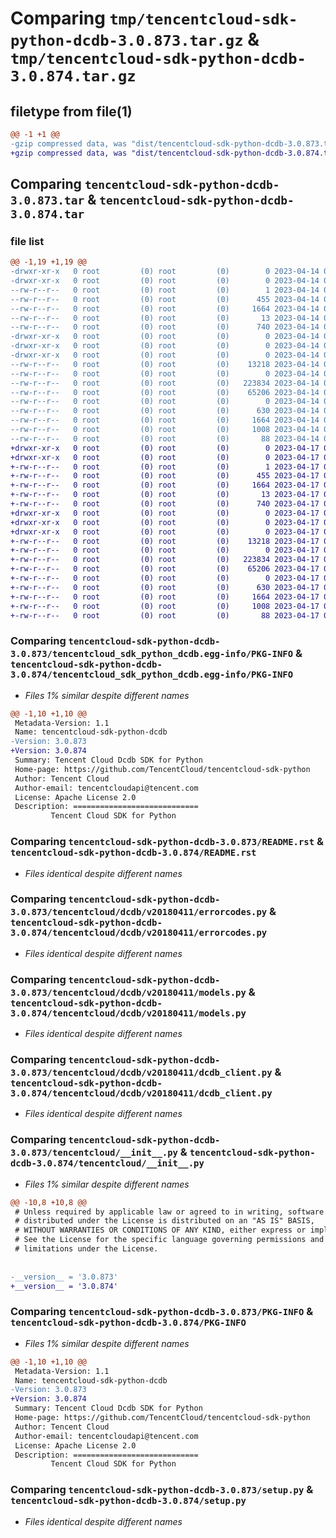 # Comparing `tmp/tencentcloud-sdk-python-dcdb-3.0.873.tar.gz` & `tmp/tencentcloud-sdk-python-dcdb-3.0.874.tar.gz`

## filetype from file(1)

```diff
@@ -1 +1 @@
-gzip compressed data, was "dist/tencentcloud-sdk-python-dcdb-3.0.873.tar", last modified: Fri Apr 14 00:35:17 2023, max compression
+gzip compressed data, was "dist/tencentcloud-sdk-python-dcdb-3.0.874.tar", last modified: Mon Apr 17 00:27:59 2023, max compression
```

## Comparing `tencentcloud-sdk-python-dcdb-3.0.873.tar` & `tencentcloud-sdk-python-dcdb-3.0.874.tar`

### file list

```diff
@@ -1,19 +1,19 @@
-drwxr-xr-x   0 root         (0) root         (0)        0 2023-04-14 00:35:17.000000 tencentcloud-sdk-python-dcdb-3.0.873/
-drwxr-xr-x   0 root         (0) root         (0)        0 2023-04-14 00:35:17.000000 tencentcloud-sdk-python-dcdb-3.0.873/tencentcloud_sdk_python_dcdb.egg-info/
--rw-r--r--   0 root         (0) root         (0)        1 2023-04-14 00:35:17.000000 tencentcloud-sdk-python-dcdb-3.0.873/tencentcloud_sdk_python_dcdb.egg-info/dependency_links.txt
--rw-r--r--   0 root         (0) root         (0)      455 2023-04-14 00:35:17.000000 tencentcloud-sdk-python-dcdb-3.0.873/tencentcloud_sdk_python_dcdb.egg-info/SOURCES.txt
--rw-r--r--   0 root         (0) root         (0)     1664 2023-04-14 00:35:17.000000 tencentcloud-sdk-python-dcdb-3.0.873/tencentcloud_sdk_python_dcdb.egg-info/PKG-INFO
--rw-r--r--   0 root         (0) root         (0)       13 2023-04-14 00:35:17.000000 tencentcloud-sdk-python-dcdb-3.0.873/tencentcloud_sdk_python_dcdb.egg-info/top_level.txt
--rw-r--r--   0 root         (0) root         (0)      740 2023-04-14 00:35:16.000000 tencentcloud-sdk-python-dcdb-3.0.873/README.rst
-drwxr-xr-x   0 root         (0) root         (0)        0 2023-04-14 00:35:17.000000 tencentcloud-sdk-python-dcdb-3.0.873/tencentcloud/
-drwxr-xr-x   0 root         (0) root         (0)        0 2023-04-14 00:35:17.000000 tencentcloud-sdk-python-dcdb-3.0.873/tencentcloud/dcdb/
-drwxr-xr-x   0 root         (0) root         (0)        0 2023-04-14 00:35:17.000000 tencentcloud-sdk-python-dcdb-3.0.873/tencentcloud/dcdb/v20180411/
--rw-r--r--   0 root         (0) root         (0)    13218 2023-04-14 00:35:16.000000 tencentcloud-sdk-python-dcdb-3.0.873/tencentcloud/dcdb/v20180411/errorcodes.py
--rw-r--r--   0 root         (0) root         (0)        0 2023-04-14 00:35:16.000000 tencentcloud-sdk-python-dcdb-3.0.873/tencentcloud/dcdb/v20180411/__init__.py
--rw-r--r--   0 root         (0) root         (0)   223834 2023-04-14 00:35:16.000000 tencentcloud-sdk-python-dcdb-3.0.873/tencentcloud/dcdb/v20180411/models.py
--rw-r--r--   0 root         (0) root         (0)    65206 2023-04-14 00:35:16.000000 tencentcloud-sdk-python-dcdb-3.0.873/tencentcloud/dcdb/v20180411/dcdb_client.py
--rw-r--r--   0 root         (0) root         (0)        0 2023-04-14 00:35:16.000000 tencentcloud-sdk-python-dcdb-3.0.873/tencentcloud/dcdb/__init__.py
--rw-r--r--   0 root         (0) root         (0)      630 2023-04-14 00:35:16.000000 tencentcloud-sdk-python-dcdb-3.0.873/tencentcloud/__init__.py
--rw-r--r--   0 root         (0) root         (0)     1664 2023-04-14 00:35:17.000000 tencentcloud-sdk-python-dcdb-3.0.873/PKG-INFO
--rw-r--r--   0 root         (0) root         (0)     1008 2023-04-14 00:35:16.000000 tencentcloud-sdk-python-dcdb-3.0.873/setup.py
--rw-r--r--   0 root         (0) root         (0)       88 2023-04-14 00:35:17.000000 tencentcloud-sdk-python-dcdb-3.0.873/setup.cfg
+drwxr-xr-x   0 root         (0) root         (0)        0 2023-04-17 00:27:59.000000 tencentcloud-sdk-python-dcdb-3.0.874/
+drwxr-xr-x   0 root         (0) root         (0)        0 2023-04-17 00:27:59.000000 tencentcloud-sdk-python-dcdb-3.0.874/tencentcloud_sdk_python_dcdb.egg-info/
+-rw-r--r--   0 root         (0) root         (0)        1 2023-04-17 00:27:59.000000 tencentcloud-sdk-python-dcdb-3.0.874/tencentcloud_sdk_python_dcdb.egg-info/dependency_links.txt
+-rw-r--r--   0 root         (0) root         (0)      455 2023-04-17 00:27:59.000000 tencentcloud-sdk-python-dcdb-3.0.874/tencentcloud_sdk_python_dcdb.egg-info/SOURCES.txt
+-rw-r--r--   0 root         (0) root         (0)     1664 2023-04-17 00:27:59.000000 tencentcloud-sdk-python-dcdb-3.0.874/tencentcloud_sdk_python_dcdb.egg-info/PKG-INFO
+-rw-r--r--   0 root         (0) root         (0)       13 2023-04-17 00:27:59.000000 tencentcloud-sdk-python-dcdb-3.0.874/tencentcloud_sdk_python_dcdb.egg-info/top_level.txt
+-rw-r--r--   0 root         (0) root         (0)      740 2023-04-17 00:27:59.000000 tencentcloud-sdk-python-dcdb-3.0.874/README.rst
+drwxr-xr-x   0 root         (0) root         (0)        0 2023-04-17 00:27:59.000000 tencentcloud-sdk-python-dcdb-3.0.874/tencentcloud/
+drwxr-xr-x   0 root         (0) root         (0)        0 2023-04-17 00:27:59.000000 tencentcloud-sdk-python-dcdb-3.0.874/tencentcloud/dcdb/
+drwxr-xr-x   0 root         (0) root         (0)        0 2023-04-17 00:27:59.000000 tencentcloud-sdk-python-dcdb-3.0.874/tencentcloud/dcdb/v20180411/
+-rw-r--r--   0 root         (0) root         (0)    13218 2023-04-17 00:27:59.000000 tencentcloud-sdk-python-dcdb-3.0.874/tencentcloud/dcdb/v20180411/errorcodes.py
+-rw-r--r--   0 root         (0) root         (0)        0 2023-04-17 00:27:59.000000 tencentcloud-sdk-python-dcdb-3.0.874/tencentcloud/dcdb/v20180411/__init__.py
+-rw-r--r--   0 root         (0) root         (0)   223834 2023-04-17 00:27:59.000000 tencentcloud-sdk-python-dcdb-3.0.874/tencentcloud/dcdb/v20180411/models.py
+-rw-r--r--   0 root         (0) root         (0)    65206 2023-04-17 00:27:59.000000 tencentcloud-sdk-python-dcdb-3.0.874/tencentcloud/dcdb/v20180411/dcdb_client.py
+-rw-r--r--   0 root         (0) root         (0)        0 2023-04-17 00:27:59.000000 tencentcloud-sdk-python-dcdb-3.0.874/tencentcloud/dcdb/__init__.py
+-rw-r--r--   0 root         (0) root         (0)      630 2023-04-17 00:27:59.000000 tencentcloud-sdk-python-dcdb-3.0.874/tencentcloud/__init__.py
+-rw-r--r--   0 root         (0) root         (0)     1664 2023-04-17 00:27:59.000000 tencentcloud-sdk-python-dcdb-3.0.874/PKG-INFO
+-rw-r--r--   0 root         (0) root         (0)     1008 2023-04-17 00:27:59.000000 tencentcloud-sdk-python-dcdb-3.0.874/setup.py
+-rw-r--r--   0 root         (0) root         (0)       88 2023-04-17 00:27:59.000000 tencentcloud-sdk-python-dcdb-3.0.874/setup.cfg
```

### Comparing `tencentcloud-sdk-python-dcdb-3.0.873/tencentcloud_sdk_python_dcdb.egg-info/PKG-INFO` & `tencentcloud-sdk-python-dcdb-3.0.874/tencentcloud_sdk_python_dcdb.egg-info/PKG-INFO`

 * *Files 1% similar despite different names*

```diff
@@ -1,10 +1,10 @@
 Metadata-Version: 1.1
 Name: tencentcloud-sdk-python-dcdb
-Version: 3.0.873
+Version: 3.0.874
 Summary: Tencent Cloud Dcdb SDK for Python
 Home-page: https://github.com/TencentCloud/tencentcloud-sdk-python
 Author: Tencent Cloud
 Author-email: tencentcloudapi@tencent.com
 License: Apache License 2.0
 Description: ============================
         Tencent Cloud SDK for Python
```

### Comparing `tencentcloud-sdk-python-dcdb-3.0.873/README.rst` & `tencentcloud-sdk-python-dcdb-3.0.874/README.rst`

 * *Files identical despite different names*

### Comparing `tencentcloud-sdk-python-dcdb-3.0.873/tencentcloud/dcdb/v20180411/errorcodes.py` & `tencentcloud-sdk-python-dcdb-3.0.874/tencentcloud/dcdb/v20180411/errorcodes.py`

 * *Files identical despite different names*

### Comparing `tencentcloud-sdk-python-dcdb-3.0.873/tencentcloud/dcdb/v20180411/models.py` & `tencentcloud-sdk-python-dcdb-3.0.874/tencentcloud/dcdb/v20180411/models.py`

 * *Files identical despite different names*

### Comparing `tencentcloud-sdk-python-dcdb-3.0.873/tencentcloud/dcdb/v20180411/dcdb_client.py` & `tencentcloud-sdk-python-dcdb-3.0.874/tencentcloud/dcdb/v20180411/dcdb_client.py`

 * *Files identical despite different names*

### Comparing `tencentcloud-sdk-python-dcdb-3.0.873/tencentcloud/__init__.py` & `tencentcloud-sdk-python-dcdb-3.0.874/tencentcloud/__init__.py`

 * *Files 1% similar despite different names*

```diff
@@ -10,8 +10,8 @@
 # Unless required by applicable law or agreed to in writing, software
 # distributed under the License is distributed on an "AS IS" BASIS,
 # WITHOUT WARRANTIES OR CONDITIONS OF ANY KIND, either express or implied.
 # See the License for the specific language governing permissions and
 # limitations under the License.
 
 
-__version__ = '3.0.873'
+__version__ = '3.0.874'
```

### Comparing `tencentcloud-sdk-python-dcdb-3.0.873/PKG-INFO` & `tencentcloud-sdk-python-dcdb-3.0.874/PKG-INFO`

 * *Files 1% similar despite different names*

```diff
@@ -1,10 +1,10 @@
 Metadata-Version: 1.1
 Name: tencentcloud-sdk-python-dcdb
-Version: 3.0.873
+Version: 3.0.874
 Summary: Tencent Cloud Dcdb SDK for Python
 Home-page: https://github.com/TencentCloud/tencentcloud-sdk-python
 Author: Tencent Cloud
 Author-email: tencentcloudapi@tencent.com
 License: Apache License 2.0
 Description: ============================
         Tencent Cloud SDK for Python
```

### Comparing `tencentcloud-sdk-python-dcdb-3.0.873/setup.py` & `tencentcloud-sdk-python-dcdb-3.0.874/setup.py`

 * *Files identical despite different names*

